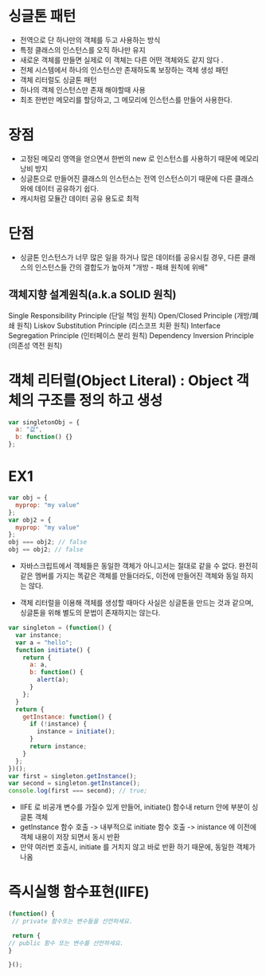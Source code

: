 # 싱글톤 패턴

- 전역으로 단 하나만의 객체를 두고 사용하는 방식
- 특정 클래스의 인스턴스를 오직 하나만 유지
- 새로운 객체를 만들면 실제로 이 객체는 다른 어떤 객체와도 같지 않다 .
- 전체 시스템에서 하나의 인스턴스만 존재하도록 보장하는 객체 생성 패턴
- 객체 리터럴도 싱글톤 패턴
- 하나의 객체 인스턴스만 존재 해야할때 사용
- 최초 한번만 메모리를 할당하고, 그 메모리에 인스턴스를 만들어 사용한다.

# 장점

- 고정된 메모리 영역을 얻으면서 한번의 new 로 인스턴스를 사용하기 때문에 메모리 낭비 방지
- 싱글톤으로 만들어진 클래스의 인스턴스는 전역 인스턴스이기 때문에 다른 클래스와에 데이터 공유하기 쉽다.
- 캐시처럼 모듈간 데이터 공유 용도로 최적

# 단점

- 싱글톤 인스턴스가 너무 많은 일을 하거나 많은 데이터를 공유시킬 경우, 다른 클래스의 인스턴스들 간의 결합도가 높아져 "개방 - 패쇄 원칙에 위배"

## 객체지향 설계원칙(a.k.a SOLID 원칙)

Single Responsibility Principle (단일 책임 원칙)
Open/Closed Principle (개방/폐쇄 원칙)
Liskov Substitution Principle (리스코프 치환 원칙)
Interface Segregation Principle (인터페이스 분리 원칙)
Dependency Inversion Principle (의존성 역전 원칙)

# 객체 리터럴(Object Literal) : Object 객체의 구조를 정의 하고 생성

```js
var singletonObj = {
  a: "값",
  b: function() {}
};
```

# EX1

```js
var obj = {
  myprop: "my value"
};
var obj2 = {
  myprop: "my value"
};
obj === obj2; // false
obj == obj2; // false
```

- 자바스크립트에서 객체들은 동일한 객체가 아니고서는 절대로 같을 수 없다. 완전히 같은 멤버를 가지는 똑같은 객체를 만들더라도, 이전에 만들어진 객체와 동일 하지는 않다.

- 객체 리터럴을 이용해 객체를 생성할 때마다 사실은 싱글톤을 만드는 것과 같으며, 싱글톤을 위해 별도의 문법이 존재하지는 않는다.

```js
var singleton = (function() {
  var instance;
  var a = "hello";
  function initiate() {
    return {
      a: a,
      b: function() {
        alert(a);
      }
    };
  }
  return {
    getInstance: function() {
      if (!instance) {
        instance = initiate();
      }
      return instance;
    }
  };
})();
var first = singleton.getInstance();
var second = singleton.getInstance();
console.log(first === second); // true;
```

- IIFE 로 비공개 변수를 가질수 있게 만들어, initiate() 함수내 return 안에 부분이 싱글톤 객체
- getInstance 함수 호출 -> 내부적으로 initiate 함수 호출 -> inistance 에 이전에 객체 내용이 저장 되면서 동시 반환
- 만약 여러번 호출시, initiate 를 거치지 않고 바로 반환 하기 때문에, 동일한 객체가 나옴

# 즉시실행 함수표현(IIFE)

```js
(function() {
 // private 함수또는 변수들을 선언하세요.

 return {
// public 함수 또는 변수를 선언하세요.
}

}();
```
